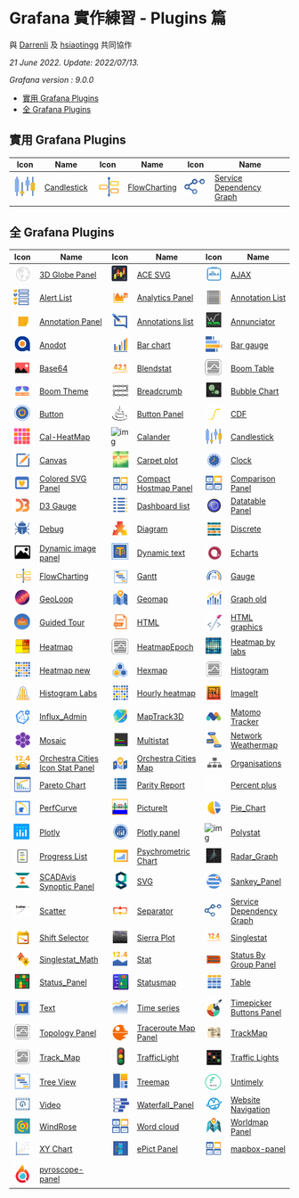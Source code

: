 # Grafana 實作練習 - Plugins 篇

與 [Darrenli](https://github.com/Darrenli840214) 及 [hsiaotingg](https://github.com/hsiaotingg) 共同協作


*21 June 2022. Update: 2022/07/13.*

*Grafana version : 9.0.0*

* [實用 Grafana Plugins](#hotPlugins)
* [全 Grafana Plugins](#allPlugins)

<h2 id="hotPlugins">實用 Grafana Plugins</h2>


| Icon | Name | Icon | Name | Icon | Name |
| ---- | ---- | ---- | ---- | ---- | ---- |
| ![img](Candlestick/Candlestick_icon.png) | [Candlestick](https://github.com/StevenHsu22/Grafana/tree/plugins/Candlestick) | ![img](FlowCharting/FlowCharting_icon.png) | [FlowCharting](https://github.com/StevenHsu22/Grafana/tree/plugins/FlowCharting) | ![img](Service_Dependency_Graph/service_dependency_icon.png) | [Service Dependency Graph](https://github.com/StevenHsu22/Grafana/tree/plugins/Service_Dependency_Graph) |
|  |  |  |  |  |  |

<h2 id="allPlugins">全 Grafana Plugins</h2>

| Icon | Name | Icon | Name | Icon | Name |
| ---- | ---- | ---- | ---- | ---- | ---- |
| ![img](3D_Globe_Panel/3D_Globe_Panel_icon.png)| [3D Globe Panel](https://github.com/StevenHsu22/Grafana/tree/plugins/3D_Globe_Panel)| ![img](ACE_SVG/ACE_SVG_icon.png)|[ACE SVG](https://github.com/StevenHsu22/Grafana/tree/plugins/ACE_SVG)| ![img](AJAX/ajax_icon.png)| [AJAX](https://github.com/StevenHsu22/Grafana/tree/plugins/AJAX)|
| ![img](Alert_List/Alert_list_icon.png)| [Alert List](https://github.com/StevenHsu22/Grafana/tree/plugins/Alert_List)| ![img](Analytics_Panel/Analytics_Panel_icon.png)|[Analytics Panel](https://github.com/StevenHsu22/Grafana/tree/plugins/Analytics_Panel)| ![img](Annotation_List/Annotation_List_icon.png)|[Annotation List](https://github.com/StevenHsu22/Grafana/tree/plugins/Annotation_List)|
| ![img](Annotation_Panel/Annotation_Panel_icon.png) | [Annotation Panel](https://github.com/StevenHsu22/Grafana/tree/plugins/Annotation_Panel) | ![img](Annotations_list/Annotations_list_icon.png) | [Annotations list](https://github.com/StevenHsu22/Grafana/tree/plugins/Annotations_list) | ![img](Annunciator/Annunciator_icon.png) | [Annunciator](https://github.com/StevenHsu22/Grafana/tree/plugins/Annunciator) |
| ![img](Anodot/Anodot_icon.png) | [Anodot](https://github.com/StevenHsu22/Grafana/tree/plugins/Anodot) | ![img](Bar_chart/bar_chart_icon.png) | [Bar chart](https://github.com/StevenHsu22/Grafana/tree/plugins/Bar_chart) | ![img](Bar_gauge/Bar_gauge_icon.png) | [Bar gauge](https://github.com/StevenHsu22/Grafana/tree/plugins/Bar_gauge) |
| ![img](Base64/base64_icon.png) | [Base64](https://github.com/StevenHsu22/Grafana/tree/plugins/Base64) | ![img](Blendstat/Blendstat_icon.png) | [Blendstat](https://github.com/StevenHsu22/Grafana/tree/plugins/Blendstat) | ![img](Boom_Table/Boom_Table_icon.png) | [Boom Table](https://github.com/StevenHsu22/Grafana/tree/plugins/Boom_Table) |
| ![img](Boom_Theme/boom_theme_icon.png) | [Boom Theme](https://github.com/StevenHsu22/Grafana/tree/plugins/Boom_Theme) | ![img](Breadcrumb/Breadcrumb_icon.png) | [Breadcrumb](https://github.com/StevenHsu22/Grafana/tree/plugins/Breadcrumb) | ![img](Bubble_Chart/Bubble_Chart_icon.png) | [Bubble Chart](https://github.com/StevenHsu22/Grafana/tree/plugins/Bubble_Chart) |
| ![img](Button/button_icon.png) | [Button](https://github.com/StevenHsu22/Grafana/tree/plugins/Button) | ![img](Button_Panel/Button_Panel_icon.png) | [Button Panel](https://github.com/StevenHsu22/Grafana/tree/plugins/Button_Panel) | ![img](CDF/CDF_icon.png) | [CDF](https://github.com/StevenHsu22/Grafana/tree/plugins/CDF) |
| ![img](Cal-HeatMap/Cal-HeatMap_icon.png) | [Cal-HeatMap](https://github.com/StevenHsu22/Grafana/tree/plugins/Cal-HeatMap) | ![img](Calander/calander_icon.png) | [Calander](https://github.com/StevenHsu22/Grafana/tree/plugins/Calander) | ![img](Candlestick/Candlestick_icon.png) | [Candlestick](https://github.com/StevenHsu22/Grafana/tree/plugins/Candlestick) |
| ![img](Canvas/canvas_icon.png) | [Canvas](https://github.com/StevenHsu22/Grafana/tree/plugins/Canvas) | ![img](Carpet_plot/Carpet_plot_icon.png) | [Carpet plot](https://github.com/StevenHsu22/Grafana/tree/plugins/Carpet_plot) | ![img](Clock/clock_icon.png) | [Clock](https://github.com/StevenHsu22/Grafana/tree/plugins/Clock) |
| ![img](Colored_SVG_Panel/colored_svg_panel_icon.png) | [Colored SVG Panel](https://github.com/StevenHsu22/Grafana/tree/plugins/Colored_SVG_Panel) | ![img](Compact_Hostmap_Panel/Compact_Hostmap_Panel_icon.png) | [Compact Hostmap Panel](https://github.com/StevenHsu22/Grafana/tree/plugins/Compact_Hostmap_Panel) | ![img](Comparison_Panel/Comparison_Panel_icon.png) | [Comparison Panel](https://github.com/StevenHsu22/Grafana/tree/plugins/Comparison_Panel) |
| ![img](D3_Gauge/d3_gauge_icon.png) | [D3 Gauge](https://github.com/StevenHsu22/Grafana/tree/plugins/D3_Gauge) | ![img](Dashboard_list/dashboard_list_icon.png) | [Dashboard list](https://github.com/StevenHsu22/Grafana/tree/plugins/Dashboard_list) | ![img](Datatable_Panel/Datatable_Panel_icon.png) | [Datatable Panel](https://github.com/StevenHsu22/Grafana/tree/plugins/Datatable_Panel) |
| ![img](Debug/debug_icon.png) | [Debug](https://github.com/StevenHsu22/Grafana/tree/plugins/Debug) | ![img](Diagram/Diagram_icon.png) | [Diagram](https://github.com/StevenHsu22/Grafana/tree/plugins/Diagram) | ![img](Discrete/discrete_icon.png) | [Discrete](https://github.com/StevenHsu22/Grafana/tree/plugins/Discrete) |
| ![img](Dynamic_image_panel/Dynamic_image_panel_icon.png) | [Dynamic image panel](https://github.com/StevenHsu22/Grafana/tree/plugins/Dynamic_image_panel) | ![img](Dynamic_text/Dynamic_text_icon.png) | [Dynamic text](https://github.com/StevenHsu22/Grafana/tree/plugins/Dynamic_text) | ![img](Echarts/echarts_icon.png) | [Echarts](https://github.com/StevenHsu22/Grafana/tree/plugins/Echarts) |
| ![img](FlowCharting/FlowCharting_icon.png) | [FlowCharting](https://github.com/StevenHsu22/Grafana/tree/plugins/FlowCharting) | ![img](Gantt/gantt_icon.png) | [Gantt](https://github.com/StevenHsu22/Grafana/tree/plugins/Gantt) | ![img](Gauge/Gauge_icon.png) | [Gauge](https://github.com/StevenHsu22/Grafana/tree/plugins/Gauge) |
| ![img](GeoLoop/GeoLoop_icon.png) | [GeoLoop](https://github.com/StevenHsu22/Grafana/tree/plugins/GeoLoop) | ![img](Geomap/geomap_icon.png) | [Geomap](https://github.com/StevenHsu22/Grafana/tree/plugins/Geomap) | ![img](Graph_old/graph_old_icon.png) | [Graph old](https://github.com/StevenHsu22/Grafana/tree/plugins/Graph_old) |
| ![img](Guided_Tour/Guided_Tour_icon.png) | [Guided Tour](https://github.com/StevenHsu22/Grafana/tree/plugins/Guided_Tour) | ![img](HTML/HTML_icon.png) | [HTML](https://github.com/StevenHsu22/Grafana/tree/plugins/HTML) | ![img](HTML_graphics/html_graphics_icon.png) | [HTML graphics](https://github.com/StevenHsu22/Grafana/tree/plugins/HTML_graphics) |
| ![img](Heatmap/heatmap_icon.png) | [Heatmap](https://github.com/StevenHsu22/Grafana/tree/plugins/Heatmap) | ![img](HeatmapEpoch/HeatmapEpoch_icon.png) | [HeatmapEpoch](https://github.com/StevenHsu22/Grafana/tree/plugins/HeatmapEpoch) | ![img](Heatmap_by_labs/Heatmap_by_labs_icon.png) | [Heatmap by labs](https://github.com/StevenHsu22/Grafana/tree/plugins/Heatmap_by_labs) |
| ![img](Heatmap_new/heatmap_new_icon.png) | [Heatmap new](https://github.com/StevenHsu22/Grafana/tree/plugins/Heatmap_new) | ![img](Hexmap/Hexmap_icon.png) | [Hexmap](https://github.com/StevenHsu22/Grafana/tree/plugins/Hexmap) | ![img](Histogram/histogram_icon.png) | [Histogram](https://github.com/StevenHsu22/Grafana/tree/plugins/Histogram) |
| ![img](Histogram_Labs/Histogram_labs_icon.png) | [Histogram Labs](https://github.com/StevenHsu22/Grafana/tree/plugins/Histogram_Labs) | ![img](Hourly_heatmap/Hourly_heatmap_icon.png) | [Hourly heatmap](https://github.com/StevenHsu22/Grafana/tree/plugins/Hourly_heatmap) | ![img](ImageIt/ImageIt_icon.png) | [ImageIt](https://github.com/StevenHsu22/Grafana/tree/plugins/ImageIt) |
| ![img](Influx_Admin/Influx_Admin_icon.png) | [Influx_Admin](https://github.com/StevenHsu22/Grafana/tree/plugins/Influx_Admin) | ![img](MapTrack3D/MapTrack3D_icon.png) | [MapTrack3D](https://github.com/StevenHsu22/Grafana/tree/plugins/MapTrack3D) | ![img](Matomo_Tracker/Matomo_Tracker_icon.png) | [Matomo Tracker](https://github.com/StevenHsu22/Grafana/tree/plugins/Matomo_Tracker) |
| ![img](Mosaic/mosaic_icon.png) | [Mosaic](https://github.com/StevenHsu22/Grafana/tree/plugins/Mosaic) | ![img](Multistat/Multistat_icon.png) | [Multistat](https://github.com/StevenHsu22/Grafana/tree/plugins/Multistat) | ![img](Network_Weathermap/Network_Weathermap_icon.png) | [Network Weathermap](https://github.com/StevenHsu22/Grafana/tree/plugins/Network_Weathermap) |
| ![img](Orchestra_Cities_Icon_Stat_Panel/Orchestra_Cities_Icon_Stat_Panel_icon.png) | [Orchestra Cities Icon Stat Panel](https://github.com/StevenHsu22/Grafana/tree/plugins/Orchestra_Cities_Icon_Stat_Panel) | ![img](Orchestra_Cities_Map/orchestra_icon.png) | [Orchestra Cities Map](https://github.com/StevenHsu22/Grafana/tree/plugins/Orchestra_Cities_Map) | ![img](Organisations/Organisations_icon.png) | [Organisations](https://github.com/StevenHsu22/Grafana/tree/plugins/Organisations) |
| ![img](Pareto_Chart/Pareto_Chart_icon.png) | [Pareto Chart](https://github.com/StevenHsu22/Grafana/tree/plugins/Pareto_Chart) | ![img](Parity_Report/parity_report_icon.png) | [Parity Report](https://github.com/StevenHsu22/Grafana/tree/plugins/Parity_Report) | ![img](Percent_plus/Percent_plus_icon.png) | [Percent plus](https://github.com/StevenHsu22/Grafana/tree/plugins/Percent_plus) |
| ![img](PerfCurve/PerfCurve_icon.png) | [PerfCurve](https://github.com/StevenHsu22/Grafana/tree/plugins/PerfCurve) | ![img](PictureIt/pictureIt_icon.png) | [PictureIt](https://github.com/StevenHsu22/Grafana/tree/plugins/PictureIt) | ![img](Pie_Chart/Pie_Chart_icon.png) | [Pie_Chart](https://github.com/StevenHsu22/Grafana/tree/plugins/Pie_Chart) |
| ![img](Plotly/Plotly_icon.png) | [Plotly](https://github.com/StevenHsu22/Grafana/tree/plugins/Plotly) | ![img](Plotly_panel/Plotly_panel_icon.png) | [Plotly panel](https://github.com/StevenHsu22/Grafana/tree/plugins/Plotly_panel) | ![img](Polystat/Polystat_icon.png) | [Polystat](https://github.com/StevenHsu22/Grafana/tree/plugins/Polystat) |
| ![img](Progress_List/Progress_List_icon.png) | [Progress List](https://github.com/StevenHsu22/Grafana/tree/plugins/Progress_List) | ![img](Psychrometric_Chart/Psychrometric_Chart_icon.png) | [Psychrometric Chart](https://github.com/StevenHsu22/Grafana/tree/plugins/Psychrometric_Chart) | ![img](Radar_Graph/Radar_Graph_icon.png) | [Radar_Graph](https://github.com/StevenHsu22/Grafana/tree/plugins/Radar_Graph) |
| ![img](SCADAvis_Synoptic_Panel/SCADAvis_icon.png) | [SCADAvis Synoptic Panel](https://github.com/StevenHsu22/Grafana/tree/plugins/SCADAvis_Synoptic_Panel) | ![img](SVG/SVG_icon.png) | [SVG](https://github.com/StevenHsu22/Grafana/tree/plugins/SVG) | ![img](Sankey_Panel/Sankey_Panel_icon.png) | [Sankey_Panel](https://github.com/StevenHsu22/Grafana/tree/plugins/Sankey_Panel) |
| ![img](Scatter/Scatter_icon.png) | [Scatter](https://github.com/StevenHsu22/Grafana/tree/plugins/Scatter) | ![img](Separator/Separator_icon.png) | [Separator](https://github.com/StevenHsu22/Grafana/tree/plugins/Separator) | ![img](Service_Dependency_Graph/service_dependency_icon.png) | [Service Dependency Graph](https://github.com/StevenHsu22/Grafana/tree/plugins/Service_Dependency_Graph) |
| ![img](Shift_Selector/Shift_Selector_icon.png) | [Shift Selector](https://github.com/StevenHsu22/Grafana/tree/plugins/Shift_Selector) | ![img](Sierra_Plot/Sierra_Plot_icon.png) | [Sierra Plot](https://github.com/StevenHsu22/Grafana/tree/plugins/Sierra_Plot) | ![img](Singlestat/single_stat_icon.png) | [Singlestat](https://github.com/StevenHsu22/Grafana/tree/plugins/Singlestat) |
| ![img](Singlestat_Math/Singlestat_Math_icon.png) | [Singlestat_Math](https://github.com/StevenHsu22/Grafana/tree/plugins/Singlestat_Math) | ![img](Stat/stat_icon.png) | [Stat](https://github.com/StevenHsu22/Grafana/tree/plugins/Stat) | ![img](Status_By_Group_Panel/Status_By_Group_Panel_icon.png) | [Status By Group Panel](https://github.com/StevenHsu22/Grafana/tree/plugins/Status_By_Group_Panel) |
| ![img](Status_Panel/status_panel_icon.png) | [Status_Panel](https://github.com/StevenHsu22/Grafana/tree/plugins/Status_Panel) | ![img](Statusmap/Statusmap_icon.png) | [Statusmap](https://github.com/StevenHsu22/Grafana/tree/plugins/Statusmap) | ![img](Table/Table_icon.png) | [Table](https://github.com/StevenHsu22/Grafana/tree/plugins/Table) |
| ![img](Text/text_icon.png) | [Text](https://github.com/StevenHsu22/Grafana/tree/plugins/Text) | ![img](Time_series/Time_series_icon.png) | [Time series](https://github.com/StevenHsu22/Grafana/tree/plugins/Time_series) | ![img](Timepicker_Buttons_Panel/timepicker_buttons_panel_icon.png) | [Timepicker Buttons Panel](https://github.com/StevenHsu22/Grafana/tree/plugins/Timepicker_Buttons_Panel) |
| ![img](Topology_Panel/Topology_Panel_icon.png) | [Topology Panel](https://github.com/StevenHsu22/Grafana/tree/plugins/Topology_Panel) | ![img](Traceroute_Map_Panel/Traceroute_Map_Panel_icon.png) | [Traceroute Map Panel](https://github.com/StevenHsu22/Grafana/tree/plugins/Traceroute_Map_Panel) | ![img](TrackMap/TrackMap_icon.png) | [TrackMap](https://github.com/StevenHsu22/Grafana/tree/plugins/TrackMap) |
| ![img](Track_Map/track_map_icon.png) | [Track_Map](https://github.com/StevenHsu22/Grafana/tree/plugins/Track_Map) | ![img](TrafficLight/trafficlight_icon.png) | [TrafficLight](https://github.com/StevenHsu22/Grafana/tree/plugins/TrafficLight) | ![img](Traffic_Lights/Traffic_Lights_icon.png) | [Traffic Lights](https://github.com/StevenHsu22/Grafana/tree/plugins/Traffic_Lights) |
| ![img](Tree_View/Tree_View_icon.png) | [Tree View](https://github.com/StevenHsu22/Grafana/tree/plugins/Tree_View) | ![img](Treemap/Treemap_icon.png) | [Treemap](https://github.com/StevenHsu22/Grafana/tree/plugins/Treemap) | ![img](Untimely/untimely_icon.png) | [Untimely](https://github.com/StevenHsu22/Grafana/tree/plugins/Untimely) |
| ![img](Video/Video_icon.png) | [Video](https://github.com/StevenHsu22/Grafana/tree/plugins/Video) | ![img](Waterfall_Panel/Waterfall_Panel_icon.png) | [Waterfall_Panel](https://github.com/StevenHsu22/Grafana/tree/plugins/Waterfall_Panel) | ![img](Website_Navigation/website_navigation_icon.png) | [Website Navigation](https://github.com/StevenHsu22/Grafana/tree/plugins/Website_Navigation) |
| ![img](WindRose/WindRose_icon.png) | [WindRose](https://github.com/StevenHsu22/Grafana/tree/plugins/WindRose) | ![img](Word_cloud/Word_cloud_icon.png) | [Word cloud](https://github.com/StevenHsu22/Grafana/tree/plugins/Word_cloud) | ![img](Worldmap_Panel/Worldmap_Panel_icon.png) | [Worldmap Panel](https://github.com/StevenHsu22/Grafana/tree/plugins/Worldmap_Panel) |
| ![img](XY_Chart/XY_Chart.png) | [XY Chart](https://github.com/StevenHsu22/Grafana/tree/plugins/XY_Chart) | ![img](ePict_Panel/ePict_Panel_icon.png) | [ePict Panel](https://github.com/StevenHsu22/Grafana/tree/plugins/ePict_Panel) | ![img](mapbox-panel/mapbox-panel_icon.png) | [mapbox-panel](https://github.com/StevenHsu22/Grafana/tree/plugins/mapbox-panel) |
| ![img](pyroscope-panel/pyroscope-panel_icon.png) | [pyroscope-panel](https://github.com/StevenHsu22/Grafana/tree/plugins/pyroscope-panel) |  |  |  |  |





